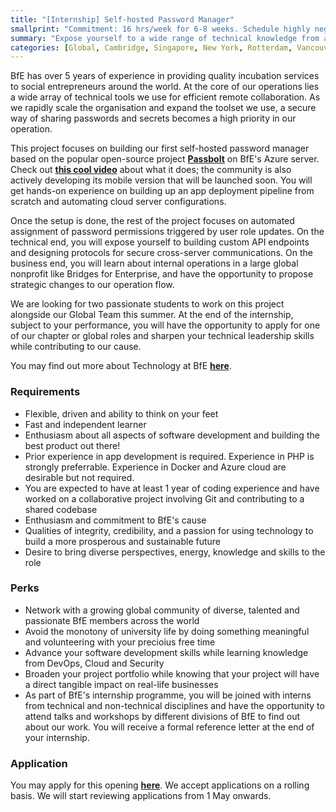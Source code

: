 ```yaml
---
title: "[Internship] Self-hosted Password Manager"
smallprint: "Commitment: 16 hrs/week for 6-8 weeks. Schedule highly negotiable."
summary: "Expose yourself to a wide range of technical knowledge from app development, database management, security to DevOps. Build a self-hosted password manager to transform our internal operations." # this will be visible on platforms like LinkedIn when sharing
categories: [Global, Cambridge, Singapore, New York, Rotterdam, Vancouver, Technology]
---
```


BfE has over 5 years of experience in providing quality incubation services to social entrepreneurs around the world. At the core of our operations lies a wide array of technical tools we use for efficient remote collaboration. As we rapidly scale the organisation and expand the toolset we use, a secure way of sharing passwords and secrets becomes a high priority in our operation.

This project focuses on building our first self-hosted password manager based on the popular open-source project [**Passbolt**](https://www.passbolt.com/) on BfE's Azure server. Check out [**this cool video**](https://www.youtube.com/watch?v=2lQQojXLWSQ) about what it does; the community is also actively developing its mobile version that will be launched soon. You will get hands-on experience on building up an app deployment pipeline from scratch and automating cloud server configurations. 

Once the setup is done, the rest of the project focuses on automated assignment of password permissions triggered by user role updates. On the technical end, you will expose yourself to building custom API endpoints and designing protocols for secure cross-server communications. On the business end, you will learn about internal operations in a large global nonprofit like Bridges for Enterprise, and have the opportunity to propose strategic changes to our operation flow.

We are looking for two passionate students to work on this project alongside our Global Team this summer. At the end of the internship, subject to your performance, you will have the opportunity to apply for one of our chapter or global roles and sharpen your technical leadership skills while contributing to our cause.

You may find out more about Technology at BfE [**here**](https://tech.bridgesforenterprise.com).

### Requirements
- Flexible, driven and ability to think on your feet
- Fast and independent learner
- Enthusiasm about all aspects of software development and building the best product out there!
- Prior experience in app development is required. Experience in PHP is strongly preferrable. Experience in Docker and Azure cloud are desirable but not required. 
- You are expected to have at least 1 year of coding experience and have worked on a collaborative project involving Git and contributing to a shared codebase
- Enthusiasm and commitment to BfE's cause
- Qualities of integrity, credibility, and a passion for using technology to build a more prosperous and sustainable future
- Desire to bring diverse perspectives, energy, knowledge and skills to the role

### Perks
- Network with a growing global community of diverse, talented and passionate BfE members across the world
- Avoid the monotony of university life by doing something meaningful and volunteering with your precioius free time
- Advance your software development skills while learning knowledge from DevOps, Cloud and Security
- Broaden your project portfolio while knowing that your project will have a direct tangible impact on real-life businesses
- As part of BfE's internship programme, you will be joined with interns from technical and non-technical disciplines and have the opportunity to attend talks and workshops by different divisions of BfE to find out about our work. You will receive a formal reference letter at the end of your internship.

### Application
You may apply for this opening [**here**](https://forms.gle/RpyaEKcxZY14wW6F8). We accept applications on a rolling basis. We will start reviewing applications from 1 May onwards.
